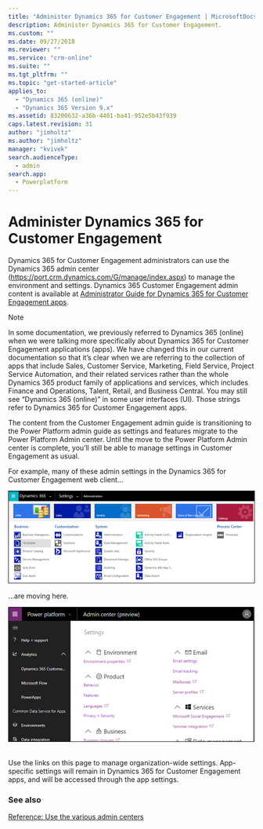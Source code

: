 ```yaml
---
title: "Administer Dynamics 365 for Customer Engagement | MicrosoftDocs"
description: Administer Dynamics 365 for Customer Engagement.
ms.custom: ""
ms.date: 09/27/2018
ms.reviewer: ""
ms.service: "crm-online"
ms.suite: ""
ms.tgt_pltfrm: ""
ms.topic: "get-started-article"
applies_to: 
  - "Dynamics 365 (online)"
  - "Dynamics 365 Version 9.x"
ms.assetid: 83200632-a36b-4401-ba41-952e5b43f939
caps.latest.revision: 31
author: "jimholtz"
ms.author: "jimholtz"
manager: "kvivek"
search.audienceType: 
  - admin
search.app: 
  - Powerplatform
---
```

# Administer Dynamics 365 for Customer Engagement

Dynamics 365 for Customer Engagement administrators can use the Dynamics 365 admin center (<https://port.crm.dynamics.com/G/manage/index.aspx>) to manage the environment and settings. Dynamics 365 Customer Engagement admin content is available at [Administrator Guide for Dynamics 365 for Customer Engagement apps](https://docs.microsoft.com/dynamics365/customer-engagement/admin/admin-guide).

> [!NOTE]
> In some documentation, we previously referred to Dynamics 365 (online) when we were talking more specifically about Dynamics 365 for Customer Engagement applications (apps). We have changed this in our current documentation so that it’s clear when we are referring to the collection of apps that include Sales, Customer Service, Marketing, Field Service, Project Service Automation, and their related services rather than the whole Dynamics 365 product family of applications and services, which includes Finance and Operations, Talent, Retail, and Business Central. You may still see “Dynamics 365 (online)” in some user interfaces (UI). Those strings refer to Dynamics 365 for Customer Engagement apps. 

The content from the Customer Engagement admin guide is transitioning to the Power Platform admin guide as settings and features migrate to the Power Platform Admin center. Until the move to the Power Platform Admin center is complete, you’ll still be able to manage settings in Customer Engagement as usual.

For example, many of these admin settings in the Dynamics 365 for Customer Engagement web client...

![Dynamics 365 Settings](./media/old-settings.png)

...are moving here.

![Environment settings](media/environment-settings-mini.png)

<br/>Use the links on this page to manage organization-wide settings. App-specific settings will remain in Dynamics 365 for Customer Engagement apps, and will be accessed through the app settings. 

### See also
[Reference: Use the various admin centers](admin-centers.md)